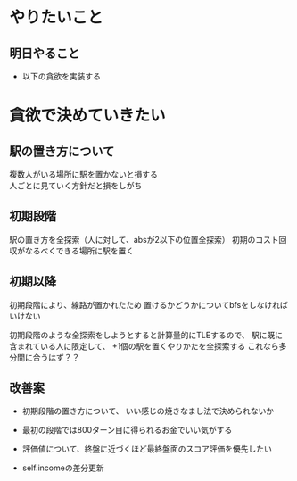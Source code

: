 # やりたいこと

## 明日やること
- 以下の貪欲を実装する

# 貪欲で決めていきたい
## 駅の置き方について
複数人がいる場所に駅を置かないと損する  
人ごとに見ていく方針だと損をしがち  
## 初期段階
駅の置き方を全探索（人に対して、absが2以下の位置全探索）
初期のコスト回収がなるべくできる場所に駅を置く

## 初期以降
初期段階により、線路が置かれたため
置けるかどうかについてbfsをしなければいけない

初期段階のような全探索をしようとすると計算量的にTLEするので、
駅に既に含まれている人に限定して、
+1個の駅を置くやりかたを全探索する
これなら多分間に合うはず？？

## 改善案
- 初期段階の置き方について、
いい感じの焼きなまし法で決められないか

- 最初の段階では800ターン目に得られるお金でいい気がする
- 評価値について、終盤に近づくほど最終盤面のスコア評価を優先したい
- self.incomeの差分更新